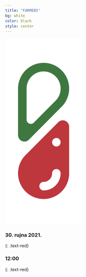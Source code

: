 ```yaml
---
title: "FARMEBS"
bg: white
color: black
style: center
---
```

 

<img src='img/logo.png' alt='FARMEBS' width='250'/>

### **30. rujna 2021.**
 {: .text-red}
### 12:00
 {: .text-red}